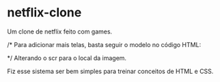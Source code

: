 # netflix-clone
Um clone de netflix feito com games. 

/*
Para adicionar mais telas, basta seguir o modelo no código HTML:
<div class="item">
    <img class='box-jogos' src="LOCAL/DA/IMAGEM" alt="" srcset="">
</div>
*/
Alterando o scr para o local da imagem.

Fiz esse sistema ser bem simples para treinar conceitos de HTML e CSS.

